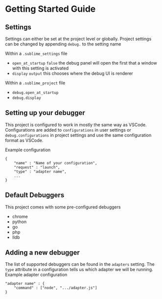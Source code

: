 # Getting Started Guide

## Settings
Settings can either be set at the project level or globally.
Project settings can be changed by appending `debug.` to the setting name 

Within a `.sublime_settings` file
- `open_at_startup` `false` the debug panel will open the first that a window with this setting is activated
- `display` `output` this chooses where the debug UI is renderer

Within a `.sublime_project` file
- `debug.open_at_startup`
- `debug.display`


## Setting up your debugger
This project is configured to work in mostly the same way as VSCode. Configurations are added to `configurations` in user settings or `debug.configurations` in project settings and use the same configuration format as VSCode.

Example configuration
```
{
	"name" : "Name of your configuration", 
	"request" : "launch",
	"type" : "adapter name",
	...
}

```
## Default Debuggers
This project comes with some pre-configured debuggers
* chrome
* python
* go
* php
* lldb

## Adding a new debugger
The list of supported debuggers can be found in the `adapters` setting. The `type` attribute in a configuration tells us which adapter we will be running. 
Example adapter configuration
```
"adapter name" : {
	"command" : ["node", ".../adapter.js"]
}
```
